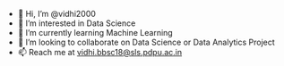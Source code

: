 - 👋 Hi, I’m @vidhi2000
- 👀 I’m interested in Data Science 
- 🌱 I’m currently learning Machine Learning
- 💞️ I’m looking to collaborate on Data Science or Data Analytics Project
- 📫 Reach me at vidhi.bbsc18@sls.pdpu.ac.in

<!---
vidhi2000/vidhi2000 is a ✨ special ✨ repository because its `README.md` (this file) appears on your GitHub profile.
You can click the Preview link to take a look at your changes.
--->
